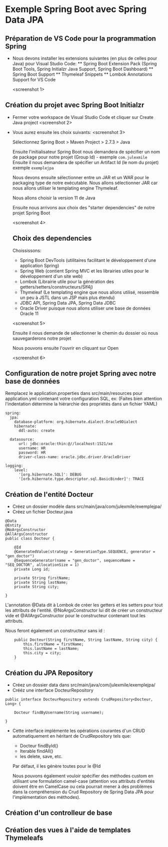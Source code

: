 # Exemple Spring Boot avec Spring Data JPA 

## Préparation de VS Code pour la programmation Spring

* Nous devons installer les extensions suivantes (en plus de celles pour Java) pour Visual Studio Code: 
	** Spring Boot Extension Pack (Spring Boot Tools, Spring Initialzr Java Support, Spring Boot Dashboard)
	** Spring Boot Support
	** Thymeleaf Snippets
	** Lombok Annotations Support for VS Code

    <screenshot 1>

## Création du projet avec Spring Boot Initialzr

* Fermer votre workspace de Visual Studio Code et cliquer sur Create Java project
   <screenshot 2>

* Vous aurez ensuite les choix suivants: <screenshot 3> 

  Sélectionnez Spring Boot > Maven Project > 2.7.3 > Java

  Ensuite l'initialisateur Spring Boot nous demandera de spécifier un nom de package pour notre projet (Group Id) - exemple `com.julexmile`
  Ensuite il nous demandera de spécifier un Artifact Id (le nom du projet) exemple `exemplejpa`

  Nous devons ensuite sélectionner entre un JAR et un WAR pour le packaging type de notre exécutable. Nous allons sélectionner JAR car nous allons utiliser le templating engine Thymeleaf.

  Nous allons choisir la version 11 de Java

  Ensuite nous arrivons aux choix des "starter dependencies" de notre projet Spring Boot

  <screenshot 4>

  ## Choix des dependencies

  Choississons: 

  - Spring Boot DevTools (utilitaires facilitant le développement d'une application Spring)
  - Spring Web (contient Spring MVC et les librairies utiles pour le développement d'un site web)
  - Lombok (Librairie utile pour la génération des getters/setters/constructeurs/Slf4j)
  - Thymeleaf (Le templating engine que nous allons utilisé, ressemble un peu à JSTL dans un JSP mais plus étendu)
  - JDBC API, Spring Data JPA, Spring Data JDBC
  - Oracle Driver puisque nous allons utiliser une base de données Oracle 11

  <screenshot 5>

  Ensuite il nous demande de sélectionner le chemin du dossier où nous sauvegarderons notre projet

  Nous pouvons ensuite l'ouvrir en cliquant sur Open

  <screenshot 6>


 ## Configuration de notre projet Spring avec notre base de données

 Remplacez le application.properties dans src/main/resources pour application.yml
 contenant votre configuration SQL, ex: (Faites bien attention l'indentation détermine la hiérarchie des propriétés dans un fichier YAML)

```
spring:
  jpa:
    database-platform: org.hibernate.dialect.Oracle9Dialect
    hibernate:
      ddl-auto: create

  datasource:
      url: jdbc:oracle:thin:@//localhost:1521/xe
      username: HR 
      password: HR 
      driver-class-name: oracle.jdbc.driver.OracleDriver

logging:
    level:
      '[org.hibernate.SQL]': DEBUG
      '[orb.hibernate.type.descriptor.sql.BasicBinder]': TRACE
```

## Création de l'entité Docteur

- Créez un dossier modèle dans src/main/java/com/julexmile/exemplejpa/
- Créez un fichier Docteur.java

```
@Data
@Entity
@NoArgsConstructor
@AllArgsConstructor
public class Docteur {

    @Id
    @GeneratedValue(strategy = GenerationType.SEQUENCE, generator = "gen_doctor")
    @SequenceGenerator(name = "gen_doctor", sequenceName = "SEQ_DOCTOR", allocationSize = 1)
    private Long id;

    private String firstName;
    private String lastName;
    private String city;
    
}
```

L'annotation @Data dit à Lombok de créer les getters et les setters pour tout les attributs de l'entité.
@NoArgsConstructor lui dit de créer un constructeur vide et @AllArgsConstructor pour le constructeur contenant tout les attributs.

Nous feront également un constructeur sans id :

```
    public Docteur(String firstName, String lastName, String city) {
        this.firstName = firstName;
        this.lastName = lastName;
        this.city = city;
    }
```

## Création du JPA Repository

- Créez un dossier data dans src/main/java/com/julexmile/exemplejpa/
- Crééz une interface DocteurRepository

```
public interface DocteurRepository extends CrudRepository<Docteur, Long> {

    Docteur findByUsername(String username);
    
}
```

- Cette interface implémente les opérations courantes d'un CRUD automatiquement en héritant de CrudRepository tels que:

	* Docteur findById()
	* Iterable<Docteur> findAll()
	* les delete, save, etc.

	Par défaut, il les génère toutes pour le @Id 

	Nous pouvons également vouloir spécifier des méthodes custom en utilisant une formulation camel-case (attention vos attributs
	d'entités doivent être en CamelCase ou cela pourrait mener à des problèmes dans la compréhension du Crud Repository de Spring Data JPA pour
	l'implémentation des méthodes). 

## Création d'un controlleur de base




## Création des vues à l'aide de templates Thymeleafs




